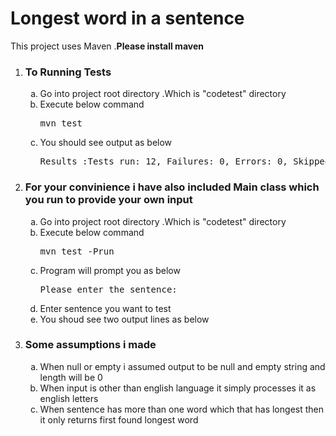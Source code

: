 <h1> Longest word in a sentence </h1>

This project uses Maven .<b>Please install maven </b>

<ol type="1">
<li><h3>To Running Tests</h3>
<ol type="a">
  <li> Go into project root directory .Which is "codetest" directory</li>
  <li> Execute below command  <pre>mvn test</pre></li>
  <li> You should see output as below <br></li>
  <pre>Results :Tests run: 12, Failures: 0, Errors: 0, Skipped: 0</pre>
  </ol></li>
 <li>         
<h3>For your convinience i have also included Main class which you run to provide your own input </h3>
 <ol type="a">
 
  <li> Go into project root directory .Which is "codetest" directory</li>
  <li> Execute below command  <pre>mvn test -Prun</pre></li>
  <li> Program will prompt you as below  <pre>Please enter the sentence:</pre></li>
  <li> Enter sentence you want to test </li>
  <li> You shoud see two output lines as below</li>
 </li>
 </ol>
<li>
 
  <h3>Some assumptions i made</h3>
  <ol type="a">
    <li>When null or empty i assumed  output to be null and empty string and length will be 0</li>
    <li>When input is other than english language it simply processes it as english letters </li>
    <li>When sentence has more than one word which that has longest then it only returns first found longest word</li>
    
   </ol>
</li>
</ol>
